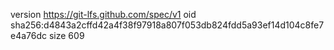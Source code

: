 version https://git-lfs.github.com/spec/v1
oid sha256:d4843a2cffd42a4f38f97918a807f053db824fdd5a93ef14d104c8fe7e4a76dc
size 609
